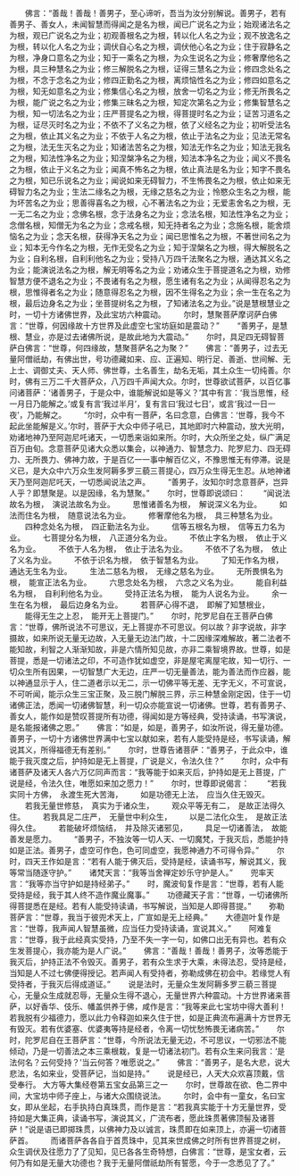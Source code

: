 <!-- { "loadSidebar": true } -->
　　佛言：“善哉！善哉！善男子，至心谛听，吾当为汝分别解说。善男子，若有善男子、善女人，未闻智慧而得闻之是名为根，闻已广说名之为业；始观诸法名之为根，观已广说名之为业；初观善根名之为根，转以化人名之为业；观不放逸名之为根，转以化人名之为业；调伏自心名之为根，调伏他心名之为业；住于寂静名之为根，净身口意名之为业；知于一乘名之为根，为众生说名之为业；修奢摩他名之为根，具三种慧名之为业；修三解脱名之为根，证得三慧名之为业；修四念处名之为根，不念于念名之为业；修四正勤名之为根，离烦恼性名之为业；修四如意名之为根，知无如意名之为业；修集信心名之为根，放舍一切名之为业；修无所畏名之为根，能广说之名之为业；修集三昧名之为根，知定次第名之为业；修集智慧名之为根，知一切法名之为业；庄严菩提名之为根，得菩提时名之为业；证苦习道名之为根，证尽灭时名之为业；不依不了义名之为根，依了义经名之为业；初听受法名之为根，依止其义名之为业；不依于人名之为根，依止于法名之为业；见法无常名之为根，法无生灭名之为业；知诸法苦名之为根，知法无作名之为业；知法无我名之为根，知法性净名之为业；知涅槃净名之为根，知法本净名之为业；闻义不畏名之为根，依止于义名之为业；闻真不怖名之为根，依止真法是名为业；知字不畏名之为根，知已乐说名之为业；闻说如来无碍智力，不生怖畏名之为根，依止如来无碍智力名之为业；生法二缘名之为根，无缘之慈名之为业；怜愍众生名之为根，能为坏苦名之为业；思善得喜名之为根，心不著法名之为业；无爱恚舍名之为根，无一无二名之为业；念佛名根，念于法身名之为业；念法名根，知法性净名之为业；念僧名根，知僧无为名之为业；念戒名根，知无持者名之为业；念施名根，能舍烦恼名之为业；念天名根，获得净天名之为业；闻已思惟名之为根，不著世间名之为业；知本无今作名之为根，无作无受名之为业；知于涅槃名之为根，得大解脱名之为业；自利名根，自利利他名之为业；受持八万四千法聚名之为根，通达其义名之为业；能演说法名之为根，解无明等名之为业；劝诸众生于菩提道名之为根，劝修智慧方便不退名之为业；不畏诸有名之为根，愿生诸有名之为业；从闻得忍名之为根，思惟得者名之为业；随意得忍名之为根，因不生得名之为业；余一生在名之为根，最后边身名之为业；坐菩提树名之为根，了知诸法名之为业。”说是慧根慧业之时，一切十方诸佛世界，及此宝坊六种震动。
　　尔时，慧聚菩萨摩诃萨白佛言：“世尊，何因缘故十方世界及此虚空七宝坊庭如是震动？”
　　“善男子，是慧根、慧业，亦是过去诸佛所说，是故此地为大震动。”
　　尔时，具足四无碍智菩萨白佛言：“世尊，何四缘故，慧聚菩萨名之为聚？”
　　佛言：“善男子，过去无量阿僧祇劫，有佛出世，号功德藏如来、应、正遍知、明行足、善逝、世间解、无上士、调御丈夫、天人师、佛世尊，土名善生，劫名无垢，其土众生一切纯善。尔时，佛有三万二千大菩萨众，八万四千声闻大众。尔时，世尊欲试菩萨，以百亿事问诸菩萨：‘诸善男子，于是众中，谁能解说如是等义？’其中有言：‘我当思惟，经一月日乃能解之。’或复有言‘我过半月’，复有言曰‘我过七日’，或言‘我过一日一夜’，乃能解之。
　　“尔时，众中有一菩萨，名曰念意，白佛言：‘世尊，我今不起此坐能解是义。’尔时，菩萨于大众中师子吼已，其地即时六种震动，放大光明，劝诸地神乃至阿迦尼吒诸天，一切悉来诣如来所。尔时，大众所坐之处，纵广满足百万由旬。念意菩萨见诸大众悉以集会，以神通力、智慧念力、陀罗尼力、四无碍力、无所畏力、佛神力故，于是百亿一一事中解百亿义，不豫思惟无有停滞。说是义已，是大众中六万众生发阿耨多罗三藐三菩提心，四万众生得无生忍。从地神诸天乃至阿迦尼吒天，一切悉闻说法之声。
　　“善男子，汝知尔时念意菩萨，岂异人乎？即慧聚是。以是因缘，名为慧聚。”
　　尔时，世尊即说颂曰：
　　“闻说法故名为根，　演说法故名为业。
　　思惟诸善名为根，　解说深义名为业。
　　如法而住名为根，　随意说法名为业。
　　修奢摩他名为根，　具三种慧名为业。
　　四种念处名为根，　四正勤法名为业。
　　信等五根名为根，　信等五力名为业。
　　七菩提分名为根，　八正道分名为业。
　　不依止字名为根，　依止于义名为业。
　　不依于人名为根，　依止于法名为业。
　　不依不了名为根，　依止了义名为业。
　　不依于识名为根，　依于智慧名为业。
　　了知无作名为根，　通达无生名为业。
　　生法二慈名为根，　无缘之慈名为业。
　　无所畏惧名为根，　能宣正法名为业。
　　六思念处名为根，　六念之义名为业。
　　能自利益名为根，　自利利他名为业。
　　受持正法名为根，　能为人说名为业。
　　余一生在名为根，　最后边身名为业。
　　若菩萨心得不退，　即解了知慧根业，
　　能得无生之上忍，　能开无上菩提门。”
　　尔时，陀罗尼自在王菩萨白佛言：“世尊，佛所说法不可思议，无上菩提亦不可思议。何以故？非字说故，非字摄故，如来所说无量无边故，入无量无边法门故，十二因缘深难解故，著二法者不能知故，利智之人渐渐知故，非是六情所知见故，亦非二乘智境界故。世尊，如是菩提，悉是一切诸法之印，不可造作犹如虚空，非是屋宅离屋宅故，知一切行、一切众生所有因果，一切智慧广大无边，庄严一切无量善法，能为善法而作应器，能以神通显示于人，住二道者示以无二，示一切佛平等无差、无字无义，不可宣说，不可听闻，能示众生三宝正聚，及三脱门解脱三界，示三种慧金刚定因，住于一切诸佛正法，悉闻一切诸佛智慧，利一切众亦能宣说一切诸佛。世尊，若有善男子、善女人，能作如是赞叹菩提所有功德，得闻如是方等经典，受持读诵，书写演说，是名能报诸佛之恩。”
　　佛言：“如是，如是，善男子，如汝所说，得无量功德。善男子，一切十方诸佛世界满中七宝以献如来，若有人能受持是经，书写读诵，解说其义，所得福德无有差别。”
　　尔时，世尊告诸菩萨：“善男子，于此众中，谁能于我灭度之后，护持如是无上菩提，广说是义，令法久住？”
　　尔时，众中有诸菩萨及诸天人各六万亿同声而言：“我等能于如来灭后，护持如是无上菩提，广说是经，令法久住，唯愿如来加之愿力！”
　　尔时，世尊即说偈言：
　　“若我实同十方佛，　永渡生死大苦海，
　　如是功德无上法，　应当久住无毁灭。
　　若我无量世修慈，　真实为于诸众生，
　　观众平等无有二，　是故正法得久住。
　　若我具足二庄严，　无量世中利众生，
　　以是二法化众生，　是故正法得久住。
　　若能破坏烦恼结，　并及除灭诸邪见，
　　具足一切诸善法，　故能善发是愿力。
　　“善男子，不独汝等一切人天、一切魔梵，于我灭后，悉能护持如是正法。善男子，虚空可作色，色可同虚空，我愿神通力不可得令异。”
　　尔时，四天王作如是言：“若有人能于佛灭后，受持是经，读诵书写，解说其义，我等常当随逐守护。”
　　诸梵天言：“我等当舍禅定妙乐守护是人。”
　　兜率天言：“我等亦当守护如是持经弟子。”
　　时，魔波旬复作是言：“世尊，若有人能受持是经，我于其人终不造作魔业魔事。”
　　功德藏天子言：“世尊，一切诸佛所得菩提悉在是经。若有人能受持读诵，书写解说，当知是人即得菩提。”
　　弥勒菩萨言：“世尊，我当于彼兜术天上，广宣如是无上经典。”
　　大德迦叶复作是言：“世尊，我声闻人智慧虽微，应当任力受持读诵，宣说其义。”
　　阿难复言：“世尊，我于此经真实受持，乃至不失一字一句，如佛口出无有异也。若有众生发菩提心，我亦能为是人广说。”
　　佛言：“善哉！善哉！善男子，汝等悉能于我灭后，护持正法不令毁灭。善男子，若有众生求于大乘，未得法忍，受持是经，当知是人不过七佛便得授记。若声闻人有受持者，弥勒成佛在初会中。若缘觉人有受持者，于我灭后得成道证。”
　　说是法时，无量众生发阿耨多罗三藐三菩提心，无量众生成就忍辱，无量众生得不退心，无量世界六种震动。十方世界诸来菩萨，以好香华、伎乐、幡盖供养于佛，咸作是言：“我等来此七宝坊中得大善利！若我脱有少福德力，愿以此力令释迦如来久住于世，如是正典流布遍满十方世界无有毁灭。若有优婆塞、优婆夷等持是经者，令离一切忧愁怖畏无诸病苦。”
　　尔时，陀罗尼自在王菩萨言：“世尊，今所说法无量无边，不可思议，一切邪法不能倾动，乃是一切善法之本三乘根栽，复是一切诸法初门。若有众生来问我言：‘是法何名？云何受持？’当云何答？唯愿说之。”
　　佛言：“善男子，是名大悲，说大悲法，名如来业，受菩萨记，当如是持。”
　　说是经已，人天大众欢喜顶戴，信受奉行。
大方等大集经卷第五宝女品第三之一
　　尔时，世尊故在欲、色二界中间，大宝坊中师子座上，与诸大众围绕说法。
　　尔时，会中有一童女，名曰宝女，即从坐起，右手执持白真珠贯，而作是言：“若我真实能于十方无量世界，受持如是大集正典，读诵书写，演说其义，广流布者，愿此珠贯著佛顶髻及诸菩萨！”说是语已即掷珠贯，以佛神力及以诚言，珠贯即在如来顶上，亦遍一切诸菩萨首。
　　而诸菩萨各各自于首贯珠中，见其来世成佛之时所有世界菩提之树，众生调伏及往愿力了了见知，见已各各生奇特想，白佛言：“世尊，是宝女者，云何乃有如是无量大功德也？我于无量阿僧祇劫所有誓愿，今于一念悉见了了。”
